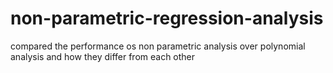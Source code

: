 # non-parametric-regression-analysis

compared the performance os non parametric analysis over polynomial analysis and how they differ from each other
